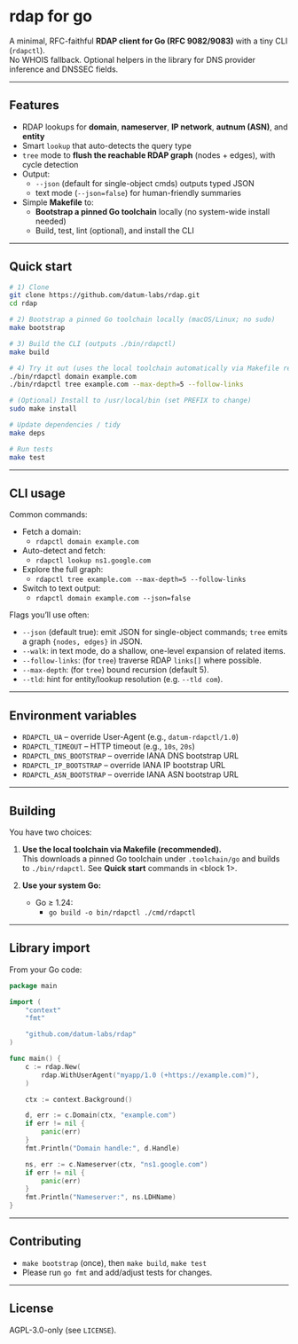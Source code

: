 # rdap for go

A minimal, RFC-faithful **RDAP client for Go (RFC 9082/9083)** with a tiny CLI (`rdapctl`).  
No WHOIS fallback. Optional helpers in the library for DNS provider inference and DNSSEC fields.

---

## Features

- RDAP lookups for **domain**, **nameserver**, **IP network**, **autnum (ASN)**, and **entity**
- Smart `lookup` that auto-detects the query type
- `tree` mode to **flush the reachable RDAP graph** (nodes + edges), with cycle detection
- Output:
  - `--json` (default for single-object cmds) outputs typed JSON
  - text mode (`--json=false`) for human-friendly summaries
- Simple **Makefile** to:
  - **Bootstrap a pinned Go toolchain** locally (no system-wide install needed)
  - Build, test, lint (optional), and install the CLI

---

## Quick start

```bash
# 1) Clone
git clone https://github.com/datum-labs/rdap.git
cd rdap

# 2) Bootstrap a pinned Go toolchain locally (macOS/Linux; no sudo)
make bootstrap

# 3) Build the CLI (outputs ./bin/rdapctl)
make build

# 4) Try it out (uses the local toolchain automatically via Makefile recipes)
./bin/rdapctl domain example.com
./bin/rdapctl tree example.com --max-depth=5 --follow-links

# (Optional) Install to /usr/local/bin (set PREFIX to change)
sudo make install

# Update dependencies / tidy
make deps

# Run tests
make test
```

---

## CLI usage

Common commands:

- Fetch a domain:
  - `rdapctl domain example.com`
- Auto-detect and fetch:
  - `rdapctl lookup ns1.google.com`
- Explore the full graph:
  - `rdapctl tree example.com --max-depth=5 --follow-links`
- Switch to text output:
  - `rdapctl domain example.com --json=false`

Flags you’ll use often:
- `--json` (default true): emit JSON for single-object commands; `tree` emits a graph `{nodes, edges}` in JSON.
- `--walk`: in text mode, do a shallow, one-level expansion of related items.
- `--follow-links`: (for `tree`) traverse RDAP `links[]` where possible.
- `--max-depth`: (for `tree`) bound recursion (default 5).
- `--tld`: hint for entity/lookup resolution (e.g. `--tld com`).

---

## Environment variables

- `RDAPCTL_UA` – override User-Agent (e.g., `datum-rdapctl/1.0`)
- `RDAPCTL_TIMEOUT` – HTTP timeout (e.g., `10s`, `20s`)
- `RDAPCTL_DNS_BOOTSTRAP` – override IANA DNS bootstrap URL
- `RDAPCTL_IP_BOOTSTRAP` – override IANA IP bootstrap URL
- `RDAPCTL_ASN_BOOTSTRAP` – override IANA ASN bootstrap URL

---

## Building

You have two choices:

1) **Use the local toolchain via Makefile (recommended).**  
   This downloads a pinned Go toolchain under `.toolchain/go` and builds to `./bin/rdapctl`. See **Quick start** commands in <block 1>.

2) **Use your system Go:**
   - Go ≥ 1.24:
     - `go build -o bin/rdapctl ./cmd/rdapctl`

---

## Library import

From your Go code:

```go
package main

import (
	"context"
	"fmt"

	"github.com/datum-labs/rdap"
)

func main() {
	c := rdap.New(
		rdap.WithUserAgent("myapp/1.0 (+https://example.com)"),
	)

	ctx := context.Background()

	d, err := c.Domain(ctx, "example.com")
	if err != nil {
		panic(err)
	}
	fmt.Println("Domain handle:", d.Handle)

	ns, err := c.Nameserver(ctx, "ns1.google.com")
	if err != nil {
		panic(err)
	}
	fmt.Println("Nameserver:", ns.LDHName)
}

```

---

## Contributing

- `make bootstrap` (once), then `make build`, `make test`
- Please run `go fmt` and add/adjust tests for changes.

---

## License

AGPL-3.0-only (see `LICENSE`).
